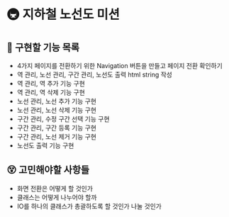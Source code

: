 # 🚇 지하철 노선도 미션

## 📝 구현할 기능 목록

- 4가지 페이지를 전환하기 위한 Navigation 버튼을 만들고 페이지 전환 확인하기
- 역 관리, 노선 관리, 구간 관리, 노선도 출력 html string 작성
- 역 관리, 역 추가 기능 구현
- 역 관리, 역 삭제 기능 구현 
- 노선 관리, 노선 추가 기능 구현
- 노선 관리, 노선 삭제 기능 구현
- 구간 관리, 수정 구간 선택 기능 구현
- 구간 관리, 구간 등록 기능 구현
- 구간 관리, 노선 제거 기능 구현 
- 노선도 출력 기능 구현

## 😵 고민해야할 사항들

- 화면 전환은 어떻게 할 것인가
- 클래스는 어떻게 나누어야 할까
- IO를 하나의 클래스가 총괄하도록 할 것인가 나눌 것인가
